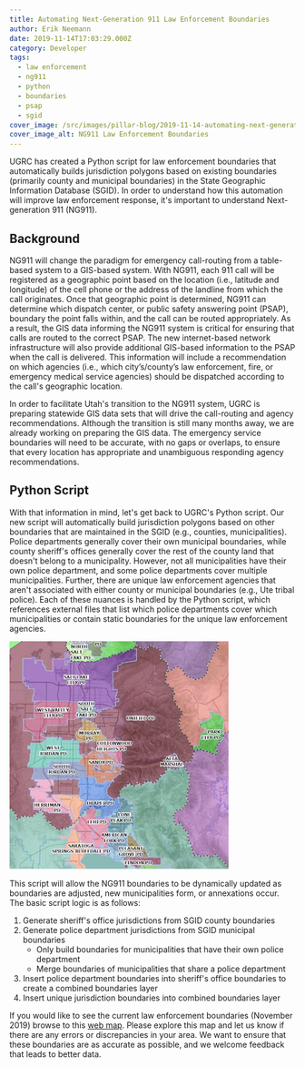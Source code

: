 ```yaml
---
title: Automating Next-Generation 911 Law Enforcement Boundaries
author: Erik Neemann
date: 2019-11-14T17:03:29.000Z
category: Developer
tags:
  - law enforcement
  - ng911
  - python
  - boundaries
  - psap
  - sgid
cover_image: /src/images/pillar-blog/2019-11-14-automating-next-generation-911-law-enforcement-boundaries/201911_ng911lawenforcementboundaries.jpg
cover_image_alt: NG911 Law Enforcement Boundaries
---
```


UGRC has created a Python script for law enforcement boundaries that automatically builds jurisdiction polygons based on existing boundaries (primarily county and municipal boundaries) in the State Geographic Information Database (SGID). In order to understand how this automation will improve law enforcement response, it's important to understand Next-generation 911 (NG911).

## Background

NG911 will change the paradigm for emergency call-routing from a table-based system to a GIS-based system. With NG911, each 911 call will be registered as a geographic point based on the location (i.e., latitude and longitude) of the cell phone or the address of the landline from which the call originates. Once that geographic point is determined, NG911 can determine which dispatch center, or public safety answering point (PSAP), boundary the point falls within, and the call can be routed appropriately. As a result, the GIS data informing the NG911 system is critical for ensuring that calls are routed to the correct PSAP. The new internet-based network infrastructure will also provide additional GIS-based information to the PSAP when the call is delivered. This information will include a recommendation on which agencies (i.e., which city’s/county’s law enforcement, fire, or emergency medical service agencies) should be dispatched according to the call's geographic location.

In order to facilitate Utah's transition to the NG911 system, UGRC is preparing statewide GIS data sets that will drive the call-routing and agency recommendations. Although the transition is still many months away, we are already working on preparing the GIS data. The emergency service boundaries will need to be accurate, with no gaps or overlaps, to ensure that every location has appropriate and unambiguous responding agency recommendations.

## Python Script

With that information in mind, let's get back to UGRC's Python script. Our new script will automatically build jurisdiction polygons based on other boundaries that are maintained in the SGID (e.g., counties, municipalities). Police departments generally cover their own municipal boundaries, while county sheriff's offices generally cover the rest of the county land that doesn't belong to a municipality. However, not all municipalities have their own police department, and some police departments cover multiple municipalities. Further, there are unique law enforcement agencies that aren't associated with either county or municipal boundaries (e.g., Ute tribal police). Each of these nuances is handled by the Python script, which references external files that list which police departments cover which municipalities or contain static boundaries for the unique law enforcement agencies.

![NG911 Law Enforcement Boundaries](../../images/pillar-blog/2019-11-14-automating-next-generation-911-law-enforcement-boundaries/201911_ng911lawenforcementboundaries.jpg)

This script will allow the NG911 boundaries to be dynamically updated as boundaries are adjusted, new municipalities form, or annexations occur. The basic script logic is as follows:

1. Generate sheriff's office jurisdictions from SGID county boundaries
1. Generate police department jurisdictions from SGID municipal boundaries
   - Only build boundaries for municipalities that have their own police department
   - Merge boundaries of municipalities that share a police department
1. Insert police department boundaries into sheriff's office boundaries to create a combined boundaries layer
1. Insert unique jurisdiction boundaries into combined boundaries layer

If you would like to see the current law enforcement boundaries (November 2019) browse to this [web map](https://utah.maps.arcgis.com/home/webmap/viewer.html?webmap=40a99fdba37244dbb0a3fb2fa4615f2d). Please explore this map and let us know if there are any errors or discrepancies in your area. We want to ensure that these boundaries are as accurate as possible, and we welcome feedback that leads to better data.
